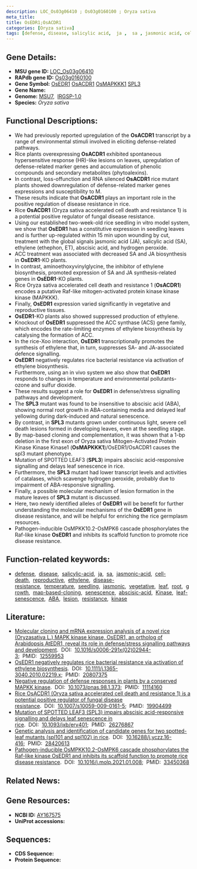 ```yaml
---
description: LOC_Os03g06410 ; Os03g0160100 ; Oryza sativa
meta_title:
title: OsEDR1;OsACDR1
categories: [Oryza sativa]
tags: [defense, disease, salicylic acid,  ja ,  sa , jasmonic acid, cell death, reproductive, ethylene, disease resistance, temperature, seedling, jasmonic, vegetative, leaf, root, growth, map-based cloning, senescence, abscisic acid, Kinase, leaf senescence, ABA, lesion, resistance, kinase]
---
```


## Gene Details:
- **MSU gene ID:** [LOC_Os03g06410](http://rice.uga.edu/cgi-bin/ORF_infopage.cgi?orf=LOC_Os03g06410)  
- **RAPdb gene ID:** [Os03g0160100](https://rapdb.dna.affrc.go.jp/locus/?name=Os03g0160100)  
- **Gene Symbol:** <u>OsEDR1</u>&nbsp;<u>OsACDR1</u>&nbsp;<u>OsMAPKKK1</u>&nbsp;<u>SPL3</u>
- **Gene Name:**
- **Genome:**  [MSU7](http://rice.uga.edu/),&nbsp;&nbsp;[IRGSP-1.0](https://rapdb.dna.affrc.go.jp/download/irgsp1.html)
- **Species:** *Oryza sativa*

## Functional Descriptions:
   - We had previously reported upregulation of the **OsACDR1** transcript by a range of environmental stimuli involved in eliciting defense-related pathways.
   - Rice plants overexpressing **OsACDR1** exhibited spontaneous hypersensitive response (HR)-like lesions on leaves, upregulation of defense-related marker genes and accumulation of phenolic compounds and secondary metabolites (phytoalexins).
   - In contrast, loss-offunction and RNA silenced **OsACDR1** rice mutant plants showed downregulation of defense-related marker genes expressions and susceptibility to M.
   - These results indicate that **OsACDR1** plays an important role in the positive regulation of disease resistance in rice.
   - Rice **OsACDR1** (Oryza sativa accelerated cell death and resistance 1) is a potential positive regulator of fungal disease resistance.
   - Using our established two-week-old rice seedling in vitro model system, we show that **OsEDR1** has a constitutive expression in seedling leaves and is further up-regulated within 15 min upon wounding by cut, treatment with the global signals jasmonic acid (JA), salicylic acid (SA), ethylene (ethephon, ET), abscisic acid, and hydrogen peroxide.
   - ACC treatment was associated with decreased SA and JA biosynthesis in **OsEDR1**-KO plants.
   - In contrast, aminoethoxyvinylglycine, the inhibitor of ethylene biosynthesis, promoted expression of SA and JA synthesis-related genes in **OsEDR1**-KO plants.
   - Rice Oryza sativa accelerated cell death and resistance 1 (**OsACDR1**) encodes a putative Raf-like mitogen-activated protein kinase kinase kinase (MAPKKK).
   - Finally, **OsEDR1** expression varied significantly in vegetative and reproductive tissues.
   - **OsEDR1**-KO plants also showed suppressed production of ethylene.
   - Knockout of **OsEDR1** suppressed the ACC synthase (ACS) gene family, which encodes the rate-limiting enzymes of ethylene biosynthesis by catalysing the formation of ACC.
   - In the rice-Xoo interaction, **OsEDR1** transcriptionally promotes the synthesis of ethylene that, in turn, suppresses SA- and JA-associated defence signalling.
   - **OsEDR1** negatively regulates rice bacterial resistance via activation of ethylene biosynthesis.
   - Furthermore, using an in vivo system we also show that **OsEDR1** responds to changes in temperature and environmental pollutants-ozone and sulfur dioxide.
   - These results suggest a role for **OsEDR1** in defense/stress signalling pathways and development.
   - The **SPL3** mutant was found to be insensitive to abscisic acid (ABA), showing normal root growth in ABA-containing media and delayed leaf yellowing during dark-induced and natural senescence.
   - By contrast, in **SPL3** mutants grown under continuous light, severe cell death lesions formed in developing leaves, even at the seedling stage.
   - By map-based cloning and complementation, it was shown that a 1-bp deletion in the first exon of Oryza sativa Mitogen-Activated Protein Kinase Kinase Kinase1 (**OsMAPKKK1**)/OsEDR1/OsACDR1 causes the spl3 mutant phenotype.
   - Mutation of SPOTTED LEAF3 (**SPL3**) impairs abscisic acid-responsive signalling and  delays leaf senescence in rice.
   - Furthermore, the **SPL3** mutant had lower transcript levels and activities of catalases, which scavenge hydrogen peroxide, probably due to impairment of ABA-responsive signalling.
   - Finally, a possible molecular mechanism of lesion formation in the mature leaves of **SPL3** mutant is discussed.
   - Here, two newly identified alleles of **OsEDR1** will be benefit for further understanding the molecular mechanisms of the **OsEDR1** gene in disease resistance, and will be helpful for enriching the rice germplasm resources.
   - Pathogen-inducible OsMPKK10.2-OsMPK6 cascade phosphorylates the Raf-like kinase **OsEDR1** and inhibits its scaffold function to promote rice disease resistance.

## Function-related keywords:
   - [defense](/tags/defense/),&nbsp;&nbsp;[disease](/tags/disease/),&nbsp;&nbsp;[salicylic-acid](/tags/salicylic-acid/),&nbsp;&nbsp;[ja](/tags/ja/),&nbsp;&nbsp;[sa](/tags/sa/),&nbsp;&nbsp;[jasmonic-acid](/tags/jasmonic-acid/),&nbsp;&nbsp;[cell-death](/tags/cell-death/),&nbsp;&nbsp;[reproductive](/tags/reproductive/),&nbsp;&nbsp;[ethylene](/tags/ethylene/),&nbsp;&nbsp;[disease-resistance](/tags/disease-resistance/),&nbsp;&nbsp;[temperature](/tags/temperature/),&nbsp;&nbsp;[seedling](/tags/seedling/),&nbsp;&nbsp;[jasmonic](/tags/jasmonic/),&nbsp;&nbsp;[vegetative](/tags/vegetative/),&nbsp;&nbsp;[leaf](/tags/leaf/),&nbsp;&nbsp;[root](/tags/root/),&nbsp;&nbsp;[growth](/tags/growth/),&nbsp;&nbsp;[map-based-cloning](/tags/map-based-cloning/),&nbsp;&nbsp;[senescence](/tags/senescence/),&nbsp;&nbsp;[abscisic-acid](/tags/abscisic-acid/),&nbsp;&nbsp;[Kinase](/tags/Kinase/),&nbsp;&nbsp;[leaf-senescence](/tags/leaf-senescence/),&nbsp;&nbsp;[ABA](/tags/ABA/),&nbsp;&nbsp;[lesion](/tags/lesion/),&nbsp;&nbsp;[resistance](/tags/resistance/),&nbsp;&nbsp;[kinase](/tags/kinase/)

## Literature:
   - [Molecular cloning and mRNA expression analysis of a novel rice (Oryzasativa L.) MAPK kinase kinase, OsEDR1, an ortholog of Arabidopsis AtEDR1, reveal its role in defense/stress signalling pathways and development](https://www.doi.org/10.1016/s0006-291x(02)02944-3).&nbsp;&nbsp;DOI:&nbsp;&nbsp;[10.1016/s0006-291x(02)02944-3](https://www.doi.org/10.1016/s0006-291x(02)02944-3);&nbsp;&nbsp;PMID:&nbsp;&nbsp;[12559953](https://pubmed.ncbi.nlm.nih.gov/12559953/)
   - [OsEDR1 negatively regulates rice bacterial resistance via activation of ethylene biosynthesis](https://www.doi.org/10.1111/j.1365-3040.2010.02219.x).&nbsp;&nbsp;DOI:&nbsp;&nbsp;[10.1111/j.1365-3040.2010.02219.x](https://www.doi.org/10.1111/j.1365-3040.2010.02219.x);&nbsp;&nbsp;PMID:&nbsp;&nbsp;[20807375](https://pubmed.ncbi.nlm.nih.gov/20807375/)
   - [Negative regulation of defense responses in plants by a conserved MAPKK kinase](https://www.doi.org/10.1073/pnas.98.1.373).&nbsp;&nbsp;DOI:&nbsp;&nbsp;[10.1073/pnas.98.1.373](https://www.doi.org/10.1073/pnas.98.1.373);&nbsp;&nbsp;PMID:&nbsp;&nbsp;[11114160](https://pubmed.ncbi.nlm.nih.gov/11114160/)
   - [Rice OsACDR1 (Oryza sativa accelerated cell death and resistance 1) is a potential positive regulator of fungal disease resistance](https://www.doi.org/10.1007/s10059-009-0161-5).&nbsp;&nbsp;DOI:&nbsp;&nbsp;[10.1007/s10059-009-0161-5](https://www.doi.org/10.1007/s10059-009-0161-5);&nbsp;&nbsp;PMID:&nbsp;&nbsp;[19904499](https://pubmed.ncbi.nlm.nih.gov/19904499/)
   - [Mutation of SPOTTED LEAF3 (SPL3) impairs abscisic acid-responsive signalling and delays leaf senescence in rice](https://www.doi.org/10.1093/jxb/erv401).&nbsp;&nbsp;DOI:&nbsp;&nbsp;[10.1093/jxb/erv401](https://www.doi.org/10.1093/jxb/erv401);&nbsp;&nbsp;PMID:&nbsp;&nbsp;[26276867](https://pubmed.ncbi.nlm.nih.gov/26276867/)
   - [Genetic analysis and identification of candidate genes for two spotted-leaf mutants (spl101 and spl102) in rice](https://www.doi.org/10.16288/j.yczz.16-416).&nbsp;&nbsp;DOI:&nbsp;&nbsp;[10.16288/j.yczz.16-416](https://www.doi.org/10.16288/j.yczz.16-416);&nbsp;&nbsp;PMID:&nbsp;&nbsp;[28420613](https://pubmed.ncbi.nlm.nih.gov/28420613/)
   - [Pathogen-inducible OsMPKK10.2-OsMPK6 cascade phosphorylates the Raf-like kinase OsEDR1 and inhibits its scaffold function to promote rice disease resistance](https://www.doi.org/10.1016/j.molp.2021.01.008).&nbsp;&nbsp;DOI:&nbsp;&nbsp;[10.1016/j.molp.2021.01.008](https://www.doi.org/10.1016/j.molp.2021.01.008);&nbsp;&nbsp;PMID:&nbsp;&nbsp;[33450368](https://pubmed.ncbi.nlm.nih.gov/33450368/)

## Related News:

## Gene Resources:
- **NCBI ID:**  [AY167575](http://www.ncbi.nlm.nih.gov/nuccore/AY167575)
- **UniProt accessions:** [](https://www.uniprot.org/uniprotkb//entry)

## Sequences:
- **CDS Sequence:**
- **Protein Sequence:**
